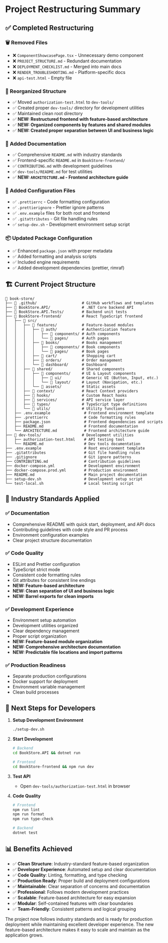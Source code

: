 # Project Restructuring Summary

## ✅ Completed Restructuring

### 🗑️ Removed Files
- ❌ `ComponentShowcasePage.tsx` - Unnecessary demo component
- ❌ `PROJECT_STRUCTURE.md` - Redundant documentation
- ❌ `DEPLOYMENT_CHECKLIST.md` - Merged into main docs
- ❌ `RENDER_TROUBLESHOOTING.md` - Platform-specific docs
- ❌ `api-test.html` - Empty file

### 📁 Reorganized Structure
- ✅ Moved `authorization-test.html` to `dev-tools/`
- ✅ Created proper `dev-tools/` directory for development utilities
- ✅ Maintained clean root directory
- ✅ **NEW: Restructured frontend with feature-based architecture**
- ✅ **NEW: Organized components by features and shared modules**
- ✅ **NEW: Created proper separation between UI and business logic**

### 📝 Added Documentation
- ✅ Comprehensive `README.md` with industry standards
- ✅ Frontend-specific `README.md` in `BookStore-frontend/`
- ✅ `CONTRIBUTING.md` with development guidelines
- ✅ `dev-tools/README.md` for test utilities
- ✅ **NEW: `ARCHITECTURE.md` - Frontend architecture guide**

### 🔧 Added Configuration Files
- ✅ `.prettierrc` - Code formatting configuration
- ✅ `.prettierignore` - Prettier ignore patterns
- ✅ `.env.example` files for both root and frontend
- ✅ `.gitattributes` - Git file handling rules
- ✅ `setup-dev.sh` - Development environment setup script

### 📦 Updated Package Configuration
- ✅ Enhanced `package.json` with proper metadata
- ✅ Added formatting and analysis scripts
- ✅ Included engine requirements
- ✅ Added development dependencies (prettier, rimraf)

## 🏗️ Current Project Structure

```
📁 book-store/
├── 📁 .github/                    # GitHub workflows and templates
├── 📁 BookStore.API/              # .NET Core backend API
├── 📁 BookStore.API.Tests/        # Backend unit tests
├── 📁 BookStore-frontend/         # React TypeScript frontend
│   ├── 📁 src/
│   │   ├── 📁 features/           # Feature-based modules
│   │   │   ├── 📁 auth/           # Authentication feature
│   │   │   │   ├── 📁 components/ # Auth components
│   │   │   │   └── 📁 pages/      # Auth pages
│   │   │   ├── 📁 books/          # Books management
│   │   │   │   ├── 📁 components/ # Book components
│   │   │   │   └── 📁 pages/      # Book pages
│   │   │   ├── 📁 cart/           # Shopping cart
│   │   │   ├── 📁 orders/         # Order management
│   │   │   └── 📁 dashboard/      # Dashboard
│   │   ├── 📁 shared/             # Shared components
│   │   │   ├── 📁 components/     # UI & Layout components
│   │   │   │   ├── 📁 ui/         # Generic UI (Button, Input, etc.)
│   │   │   │   └── 📁 layout/     # Layout (Navigation, etc.)
│   │   │   └── 📁 assets/         # Static assets
│   │   ├── 📁 context/            # React Context providers
│   │   ├── 📁 hooks/              # Custom React hooks
│   │   ├── 📁 services/           # API service layer
│   │   ├── 📁 types/              # TypeScript type definitions
│   │   └── 📁 utils/              # Utility functions
│   ├── .env.example               # Frontend environment template
│   ├── .prettierrc                # Code formatting rules
│   ├── package.json               # Frontend dependencies and scripts
│   ├── README.md                  # Frontend documentation
│   └── ARCHITECTURE.md            # Frontend architecture guide
├── 📁 dev-tools/                  # Development utilities
│   ├── authorization-test.html    # API testing tool
│   └── README.md                  # Dev tools documentation
├── .env.example                   # Root environment template
├── .gitattributes                 # Git file handling rules
├── .gitignore                     # Git ignore patterns
├── CONTRIBUTING.md                # Contribution guidelines
├── docker-compose.yml             # Development environment
├── docker-compose.prod.yml        # Production environment
├── README.md                      # Main project documentation
├── setup-dev.sh                   # Development setup script
└── test-local.sh                  # Local testing script
```

## 🎯 Industry Standards Applied

### ✅ Documentation
- Comprehensive README with quick start, deployment, and API docs
- Contributing guidelines with code style and PR process
- Environment configuration examples
- Clear project structure documentation

### ✅ Code Quality
- ESLint and Prettier configuration
- TypeScript strict mode
- Consistent code formatting rules
- Git attributes for consistent line endings
- **NEW: Feature-based architecture**
- **NEW: Clean separation of UI and business logic**
- **NEW: Barrel exports for clean imports**

### ✅ Development Experience
- Environment setup automation
- Development utilities organized
- Clear dependency management
- Proper script organization
- **NEW: Feature-based module organization**
- **NEW: Comprehensive architecture documentation**
- **NEW: Predictable file locations and import patterns**

### ✅ Production Readiness
- Separate production configurations
- Docker support for deployment
- Environment variable management
- Clean build processes

## 🚀 Next Steps for Developers

1. **Setup Development Environment**
   ```bash
   ./setup-dev.sh
   ```

2. **Start Development**
   ```bash
   # Backend
   cd BookStore.API && dotnet run
   
   # Frontend
   cd BookStore-frontend && npm run dev
   ```

3. **Test API**
   - Open `dev-tools/authorization-test.html` in browser

4. **Code Quality**
   ```bash
   # Frontend
   npm run lint
   npm run format
   npm run type-check
   
   # Backend
   dotnet test
   ```

## 📊 Benefits Achieved

- ✅ **Clean Structure**: Industry-standard feature-based organization
- ✅ **Developer Experience**: Automated setup and clear documentation
- ✅ **Code Quality**: Linting, formatting, and type checking
- ✅ **Production Ready**: Proper build and deployment configurations
- ✅ **Maintainable**: Clear separation of concerns and documentation
- ✅ **Professional**: Follows modern development practices
- ✅ **Scalable**: Feature-based architecture for easy expansion
- ✅ **Modular**: Self-contained features with clear boundaries
- ✅ **Team-Friendly**: Consistent patterns and logical grouping

The project now follows industry standards and is ready for production deployment while maintaining excellent developer experience. The new feature-based architecture makes it easy to scale and maintain as the application grows.
